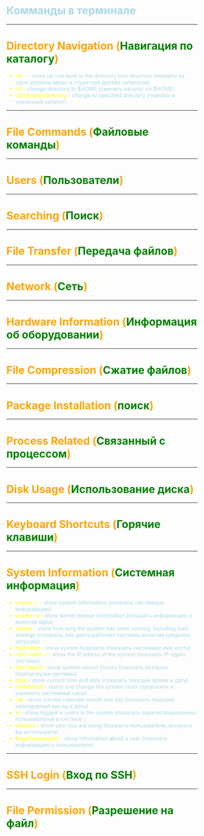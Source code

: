 # <span style="color:lightblue">Комманды в терминале</span>

***
# <span style="color:orange">Directory Navigation (<span style="color:green">Навигация по каталогу</span>)</span>

<span style="color:yellow">  

* cd ..   <span style="color:lightblue">  - move up one level in the directory tree structure (перейти на один уровень вверх в структуре дерева каталогов) </span>
* cd <span style="color:lightblue">  - change directory to $HOME (сменить каталог на $HOME) </span>
* cd/chosen/directory <span style="color:lightblue">  - change to specified directory (перейти в указанный каталог) </span>

</span>

***
# <span style="color:orange">File Commands (<span style="color:green">Файловые команды</span>)</span>

***
# <span style="color:orange">Users (<span style="color:green">Пользователи</span>)</span>

***
# <span style="color:orange">Searching (<span style="color:green">Поиск</span>)</span>

***
# <span style="color:orange">File Transfer (<span style="color:green">Передача файлов</span>)</span>

***
# <span style="color:orange">Network (<span style="color:green">Сеть</span>)</span>

***
# <span style="color:orange">Hardware Information (<span style="color:green">Информация об оборудовании</span>)</span>

***
# <span style="color:orange">File Compression (<span style="color:green">Сжатие файлов</span>)</span>

***
# <span style="color:orange">Package Installation (<span style="color:green">поиск</span>)</span>

***
# <span style="color:orange">Process Related (<span style="color:green">Связанный с процессом</span>)</span>

***
# <span style="color:orange">Disk Usage (<span style="color:green">Использование диска</span>)</span>

***
# <span style="color:orange">Keyboard Shortcuts (<span style="color:green">Горячие клавиши</span>)</span>

***
# <span style="color:orange">System Information (<span style="color:green">Системная информация</span>)</span>

<span style="color:yellow"> 

* uname -r <span style="color:lightblue">  - show system information (показать системную информацию) </span>
* uname -a <span style="color:lightblue">  - show kernel release information (показать информацию о выпуске ядра) </span>
* uptime <span style="color:lightblue">  - show how long the system has been running, including load averege (показать, как долго работает система, включая среднюю загрузку) </span>
* hostname <span style="color:lightblue">  - show system hostname (показать системное имя хоста) </span>
* host name -i <span style="color:lightblue">  - show the IP adress of the system (показать IP-адрес системы) </span>
* last reboot <span style="color:lightblue">  - show system reboot history (показать историю перезагрузки системы) </span>
* date <span style="color:lightblue">  - show current time and date (показать текущее время и дату) </span>
* timedatectl <span style="color:lightblue">  - query and change the system clock (запросить и изменить системные часы) </span>
* cal <span style="color:lightblue">  - show current calender month and day (показать текущий календарный месяц и день) </span>
* w <span style="color:lightblue">  - show logged in users in the system (показать зарегистрированных пользователей в системе ) </span>
* whoami <span style="color:lightblue">  - show user you are using (показать пользователя, которого вы используете) </span>
* finger[username] <span style="color:lightblue">  - show information about a user (показать информацию о пользователе) </span>

</span>

***
# <span style="color:orange">SSH Login (<span style="color:green">Вход по SSH</span>)</span>

***
# <span style="color:orange">File Permission (<span style="color:green">Разрешение на файл</span>)</span>